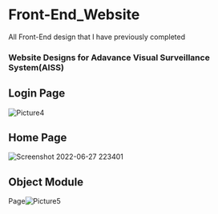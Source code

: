 # Front-End_Website
All Front-End design that I have previously completed

### Website Designs for Adavance Visual Surveillance System(AISS) 

## Login Page
![Picture4](https://user-images.githubusercontent.com/80488842/175990696-3eaaa31c-2d89-4295-af62-ca0bcb6bb35f.png)

## Home Page

![Screenshot 2022-06-27 223401](https://user-images.githubusercontent.com/80488842/175990795-5803a66e-3d85-4fb7-9da6-be75e6a505bb.png)

## Object Module 
Page![Picture5](https://user-images.githubusercontent.com/80488842/175994005-6e762c9e-9be6-4e23-89bc-8e0f7e9eadd7.png)
